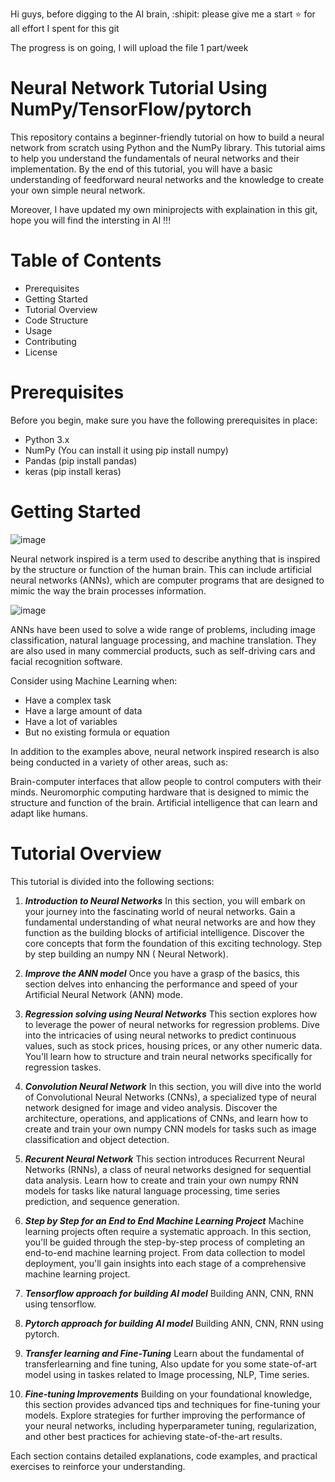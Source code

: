 Hi guys, before digging to the AI brain, :shipit: please give me a start :star: for all effort I spent for this git 

The progress is on going, I will upload the file 1 part/week
# Neural Network Tutorial Using NumPy/TensorFlow/pytorch
This repository contains a beginner-friendly tutorial on how to build a neural network from scratch using Python and the NumPy library. This tutorial aims to help you understand the fundamentals of neural networks and their implementation. By the end of this tutorial, you will have a basic understanding of feedforward neural networks and the knowledge to create your own simple neural network.

Moreover, I have updated my own miniprojects with explaination in this git, hope you will find the intersting in AI !!! 
# Table of Contents
* Prerequisites
* Getting Started
* Tutorial Overview
* Code Structure
* Usage
* Contributing
* License
# Prerequisites

Before you begin, make sure you have the following prerequisites in place:

* Python 3.x
* NumPy (You can install it using pip install numpy)
* Pandas (pip install pandas)
* keras (pip install keras)

# Getting Started
![image](https://github.com/LaiTheTrung/neural_network_numpy/assets/100464098/f3738863-c309-4d99-a7d7-3ec568276b4d)

Neural network inspired is a term used to describe anything that is inspired by the structure or function of the human brain. This can include artificial neural networks (ANNs), which are computer programs that are designed to mimic the way the brain processes information.

![image](https://github.com/LaiTheTrung/neural_network_numpy/assets/100464098/28e6d998-eabb-4945-a7b5-4aabe49ff6d5)


ANNs have been used to solve a wide range of problems, including image classification, natural language processing, and machine translation. They are also used in many commercial products, such as self-driving cars and facial recognition software.


Consider using Machine Learning when:
* Have a complex task
* Have a large amount of data
* Have a lot of variables
* But no existing formula or equation


In addition to the examples above, neural network inspired research is also being conducted in a variety of other areas, such as:

Brain-computer interfaces that allow people to control computers with their minds.
Neuromorphic computing hardware that is designed to mimic the structure and function of the brain.
Artificial intelligence that can learn and adapt like humans.
# Tutorial Overview
This tutorial is divided into the following sections:

1. ***Introduction to Neural Networks*** 
In this section, you will embark on your journey into the fascinating world of neural networks. Gain a fundamental understanding of what neural networks are and how they function as the building blocks of artificial intelligence. Discover the core concepts that form the foundation of this exciting technology. Step by step building an numpy NN ( Neural Network).


2. ***Improve the ANN model*** 
Once you have a grasp of the basics, this section delves into enhancing the performance and speed of your Artificial Neural Network (ANN) mode.



4. ***Regression solving using Neural Networks*** 
This section explores how to leverage the power of neural networks for regression problems. Dive into the intricacies of using neural networks to predict continuous values, such as stock prices, housing prices, or any other numeric data. You'll learn how to structure and train neural networks specifically for regression taskes.

5. ***Convolution Neural Network***
In this section, you will dive into the world of Convolutional Neural Networks (CNNs), a specialized type of neural network designed for image and video analysis. Discover the architecture, operations, and applications of CNNs, and learn how to create and train your own numpy CNN models for tasks such as image classification and object detection.

6. ***Recurent Neural Network***
This section introduces Recurrent Neural Networks (RNNs), a class of neural networks designed for sequential data analysis. Learn how to create and train your own numpy RNN models for tasks like natural language processing, time series prediction, and sequence generation.

7. ***Step by Step for an End to End Machine Learning Project*** 
Machine learning projects often require a systematic approach. In this section, you'll be guided through the step-by-step process of completing an end-to-end machine learning project. From data collection to model deployment, you'll gain insights into each stage of a comprehensive machine learning project.

8. ***Tensorflow approach for building AI model***
Building ANN, CNN, RNN using tensorflow.

9. ***Pytorch approach for building AI model***
Building ANN, CNN, RNN using pytorch.

10. ***Transfer learning and Fine-Tuning***
Learn about the fundamental of transferlearning and fine tuning, Also update for you some state-of-art model using in taskes related to Image processing, NLP, Time series.

11. ***Fine-tuning Improvements*** 
Building on your foundational knowledge, this section provides advanced tips and techniques for fine-tuning your models. Explore strategies for further improving the performance of your neural networks, including hyperparameter tuning, regularization, and other best practices for achieving state-of-the-art results.

Each section contains detailed explanations, code examples, and practical exercises to reinforce your understanding.
